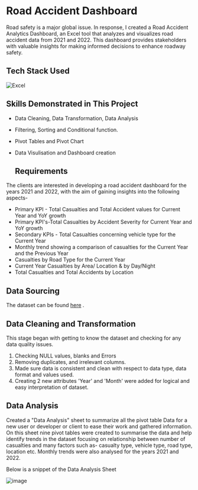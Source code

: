 # Road Accident Dashboard
Road safety is a major global issue. In response, I created a Road Accident Analytics Dashboard, an Excel tool that analyzes and visualizes road accident data from 2021 and 2022. This dashboard provides stakeholders with valuable insights for making informed decisions to enhance roadway safety.

## Tech Stack Used
![Excel](https://img.icons8.com/color/256/microsoft-excel-2019.png)

## Skills Demonstrated in This Project
- Data Cleaning, Data Transformation, Data Analysis
- Filtering, Sorting and Conditional function.
- Pivot Tables and Pivot Chart
- Data Visulisation and Dashboard creation

  ## Requirements
The clients are interested in developing a road accident dashboard for the years 2021 and 2022, with the aim of gaining insights into the following aspects-

- Primary KPI - Total Casualties and Total Accident values for Current Year and YoY growth
- Primary KPI's-Total Casualties by Accident Severity for Current Year and YoY growth
- Secondary KPIs - Total Casualties concerning vehicle type for the Current Year
- Monthly trend showing a comparison of casualties for the Current Year and the Previous Year
- Casualties by Road Type for the Current Year
- Current Year Casualties by Area/ Location & by Day/Night
- Total Casualties and Total Accidents by Location

## Data Sourcing
The dataset can be found [here](https://docs.google.com/spreadsheets/d/18rcs3kEAbeypN9XtlRhWrJ0S8UaBBF7V/edit?usp=sharing&ouid=111248752863065150499&rtpof=true&sd=true) .

  ## Data Cleaning and Transformation

This stage began with getting to know the dataset and checking for any data quality issues.
1.	Checking NULL values, blanks and Errors 
2.	Removing duplicates, and irrelevant columns.
3.	Made sure data is consistent and clean with respect to data type, data format and values used.
4.	Creating 2 new attributes 'Year' and 'Month' were added for logical and easy interpretation of dataset.

## Data Analysis
Created a "Data Analysis" sheet to summarize all the pivot table Data for a new user or developer or client to ease their work and gathered information. On this sheet nine pivot tables were created to summarise the data and help identify trends in the dataset focusing on relationship between number of casualties and many factors such as- casualty type, vehicle type, road type, location etc. Monthly trends were also analysed for the years 2021 and 2022.

Below is a snippet of the Data Analysis Sheet

 ![image](https://github.com/user-attachments/assets/6906aa8d-a9b7-4ed6-aa26-88f2083d729d) </a>



  

